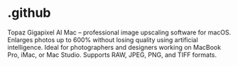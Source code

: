 # .github
Topaz Gigapixel AI Mac – professional image upscaling software for macOS. Enlarges photos up to 600% without losing quality using artificial intelligence. Ideal for photographers and designers working on MacBook Pro, iMac, or Mac Studio. Supports RAW, JPEG, PNG, and TIFF formats.
